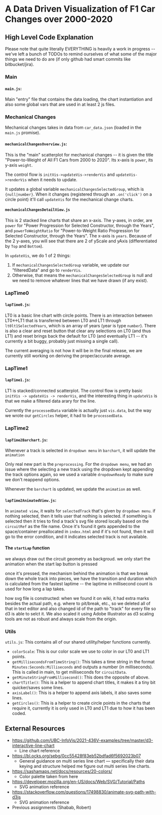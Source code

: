 # A Data Driven Visualization of F1 Car Changes over 2000-2020

## High Level Code Explanation

Please note that quite literally EVERYTHING is heavily a work in progress -- we've left a bunch of TODOs to remind ourselves of what some of the major things we need to do are (if only github had smart commits like bitbucket/jira).

### Main
#### `main.js`:
Main "entry" file that contains the data loading, the chart instantiation and also some global vars that are used in at least 2 js files.

### Mechanical Changes
Mechanical changes takes in data from `car_data.json` (loaded in the `main.js` promise).

#### `mechanicalChangesOverview.js`:
This is the "main" scatterplot for mechanical changes -- it is given the title "Power-to-Weight of All F1 Cars from 2000 to 2020". Its x-axis is `power`, its y-axis `weight`.

The control flow is `initVis->updateVis->renderVis` and `updateVis->renderVis` when it needs to update.

It updates a global variable `mechanicalChangesSelectedGroup`, which is `{null|number}`. When it changes (registered through an `.on('click')` on a circle point) it'll call `updateVis` for the mechanical change charts.

#### `mechanicalChangesDetailView.js`
This is 2 stacked line charts that share an x-axis. The y-axes, in order, are `power` for "Power Progression for Selected Constructor, through the Years", and `powerToWeightRatio` for "Power-to-Weight Ratio Progression for Selected Constructor, through the Years". The x-axis is `years`. Because of the 2 y-axes, you will see that there are 2 of yScale and yAxis (differentiated by `Top` and `Bottom`).

In `updateVis`, we do 1 of 2 things:
1. If `mechanicalChangesSelectedGroup` variable, we update our "filteredData" and go to `renderVis`.
2. Otherwise, that means the `mechanicalChangesSelectedGroup` is null and we need to remove whatever lines that we have drawn (if any exist).

### LapTime0
#### `lapTime0.js`:
LT0 is a basic line chart with circle points. There is an interaction between LT0<->LT1 that is transferred between LT0 and LT1 through `lt0lt1SelectedYears`, which is an array of years (year is type `number`). There is also a clear and reset button that clear any selections on LT0 (and thus LT1) and reset brings back the default for LT0 (and eventually LT1 -- it's currently a bit buggy, probably just missing a single call).

The current averaging is not how it will be in the final release, we are currently still working on deriving the proper/accurate average.

### LapTime1
#### `lapTime1.js`:
LT1 is stacked/connected scatterplot. The control flow is pretty basic `initVis -> updateVis -> renderVis`, and the interesting thing in `updateVis` is that we make a filtered data arary for the line.

Currently the `processedData` variable is actually just `vis.data`, but the way we wrote our `getCircles` helper, it had to be `processedData`.

### LapTime2
#### `lapTime2Barchart.js`:

Whenever a track is selected in `dropdown menu` in `barchart`, it will update the `animation`

Only real new part is the `preprocessing`.
For the `dropdown menu`, we had an issue where the selecting a new track using the dropdown kept appending the track options again, so we used a variable `dropdownReady` to make sure we don't reappend options.

Whenever the `barchart` is updated, we update the `animation` as well.

#### `lapTime2AnimatedView.js`:

In `animated view`, it waits for `selectedTrack` that's given by `dropdown menu`. if nothing selected, then it tells user that nothing is selected. if something is selected then it tries to find a track's svg file stored locally based on the `circuitRef` as the file name. Once it's found it gets appended to the space/container preallocated in `index.html` and if it's not found, then it will go to the error condition, and it indicates selected track is not available.

#### The `startLap` function
we always draw out the circuit geometry as backgroud.
we only start the animation when the start lap button is pressed

once it's pressed, the mechanism behind the animation is that we break down the whole track into pieces, we have the transition and duration which is calculated from the fastest laptime -- the laptime in millisecond count is used for how long a lap takes.

how svg file is constructed:
when we found it on wiki, it had extra marks besides the actual path, e.g. where to pit/break, etc., so we deleted all of that in text editor and also changed id of the path to "track" for every file so d3 is able to selct it. We also scaled it using Adobe Illustrator as d3 scaling tools are not as robust and always scale from the origin.

### Utils
`utils.js`: This contains all of our shared utility/helper functions currently.
- `colorScale`: This is our color scale we use to color in our LT0 and LT1 points.
- `getMillisecondsFromTimeString()`: This takes a time string in the format `Minutes:Seconds:Milliseconds` and outputs a number (in milliseconds). This is called in main, to get milliseconds for `circuitData`.
- `getMinuteStringFromMillisecond()`: This does the opposite of above.
- `chartTitle()`: This is a helper to append chart titles, it makes it a tiny bit quicker/saves some lines.
- `axisLabel()`: This is a helper to append axis labels, it also saves some lines.
- `getCircles()`: This is a helper to create circle points in the charts that require it, currently it is only used in LT0 and LT1 due to how it has been coded.

## External Resources

* https://github.com/UBC-InfoVis/2021-436V-examples/tree/master/d3-interactive-line-chart
    * Line chart reference
* https://bl.ocks.org/sebg/0cc55428f83eb52bdfad6f5692023b07
    * General guidance on multi series line chart — specifically their data keying and structure helped me figure out multi series line charts.
* https://sashamaps.net/docs/resources/20-colors/
    * Color palette taken from here
* https://developer.mozilla.org/en-US/docs/Web/SVG/Tutorial/Paths
    * SVG animation reference
* https://stackoverflow.com/questions/17498830/animate-svg-path-with-d3js
    * SVG animation reference
* Previous assignments (Shabab, Robert)

